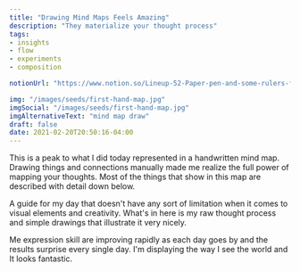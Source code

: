 ```yaml
---
title: "Drawing Mind Maps Feels Amazing"
description: "They materialize your thought process"
tags:
- insights
- flow
- experiments
- composition

notionUrl: "https://www.notion.so/Lineup-52-Paper-pen-and-some-rulers-for-free-mapping-cfc30a9377974a7382e47ea0f1c65713"

img: "/images/seeds/first-hand-map.jpg"
imgSocial: "/images/seeds/first-hand-map.jpg"
imgAlternativeText: "mind map draw"
draft: false
date: 2021-02-20T20:50:16-04:00
---
```

This is a peak to what I did today represented in a handwritten mind map. Drawing things and connections manually made me realize the full power of mapping your thoughts. Most of the things that show in this map are described with detail down below. 

A guide for my day that doesn't have any sort of limitation when it comes to visual elements and creativity. What's in here is my raw thought process and simple drawings that illustrate it very nicely. 

Me expression skill are improving rapidly as each day goes by and the results surprise every single day. I'm displaying the way I see the world and It looks fantastic.
